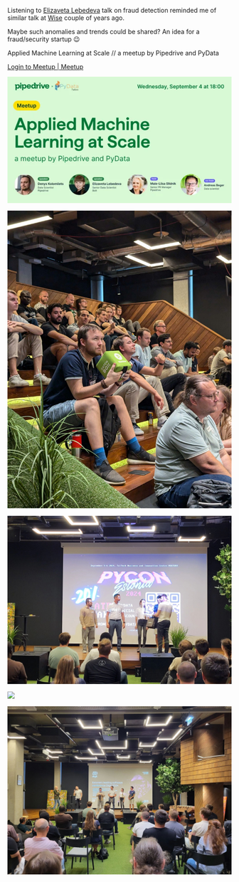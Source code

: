 Listening to [](https://www.linkedin.com/in/ACoAABOtRMkBl5GVjNulXmUgn5Xp35BRy3kyqx8)[Elizaveta Lebedeva](https://www.linkedin.com/in/elizaveta-lebedeva/) talk on fraud detection reminded me of similar talk at [Wise](https://www.linkedin.com/company/wiseaccount/) couple of years ago.  
  
Maybe such anomalies and trends could be shared? An idea for a fraud/security startup 😉

Applied Machine Learning at Scale // a meetup by Pipedrive and PyData

[Login to Meetup | Meetup](https://www.meetup.com/pipedrive-meetups/events/302958983)

![](img/Pasted%20image%2020241019230055.png)

![](img/Pasted%20image%2020241019230121.png)

![](img/Pasted%20image%2020241019230127.png)

![](img/Pasted%20image%2020241019230134.png)

![](img/Pasted%20image%2020241019230139.png)

